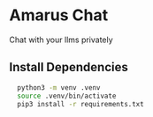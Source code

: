 # Amarus Chat

Chat with your llms privately 

## Install Dependencies
```bash
  python3 -m venv .venv
  source .venv/bin/activate
  pip3 install -r requirements.txt
```